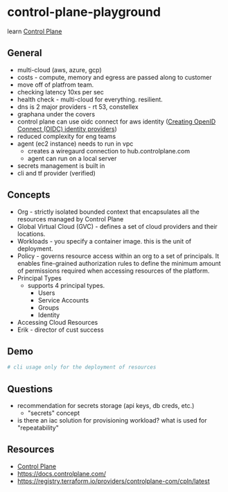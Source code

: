 # control-plane-playground

learn [Control Plane](https://controlplane.com/)

## General

- multi-cloud (aws, azure, gcp)
- costs - compute, memory and egress are passed along to customer
- move off of platfrom team.
- checking latency 10xs per sec
- health check - multi-cloud for everything.  resilient.
- dns is 2 major providers - rt 53, constellex
- graphana under the covers
- control plane can use oidc connect for aws identity ([Creating OpenID Connect (OIDC) identity providers](https://docs.aws.amazon.com/IAM/latest/UserGuide/id_roles_providers_create_oidc.html))
- reduced complexity for eng teams
- agent (ec2 instance) needs to run in vpc
  - creates a wiregaurd connection to hub.controlplane.com
  - agent can run on a local server
- secrets management is built in
- cli and tf provider (verified)

## Concepts

- Org - strictly isolated bounded context that encapsulates all the resources managed by Control Plane
- Global Virtual Cloud (GVC) - defines a set of cloud providers and their locations.
- Workloads - you specify a container image.  this is the unit of deployment.
- Policy - governs resource access within an org to a set of principals. It enables fine-grained authorization rules to define the minimum amount of permissions required when accessing resources of the platform.
- Principal Types
  - supports 4 principal types.
    - Users
    - Service Accounts
    - Groups
    - Identity
- Accessing Cloud Resources
- Erik - director of cust success

## Demo



```sh
# cli usage only for the deployment of resources


```

## Questions

- recommendation for secrets storage (api keys, db creds, etc.)
  - "secrets" concept 
- is there an iac solution for provisioning workload?  what is used for "repeatability"

## Resources

- [Control Plane](https://controlplane.com/)
- <https://docs.controlplane.com/>
- <https://registry.terraform.io/providers/controlplane-com/cpln/latest>